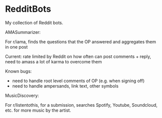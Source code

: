 # RedditBots

My collection of Reddit bots.

AMASummarizer:

For r/iama, finds the questions that the OP answered and aggregates them in one post

Current: rate limited by Reddit on how often can post comments + reply, need to amass a lot of karma to overcome them

Known bugs:
- need to handle root level comments of OP (e.g. when signing off)
- need to handle ampersands, link text, other symbols

MusicDiscovery:

For r/listentothis, for a submission, searches Spotify, Youtube, Soundcloud, etc. for more music by the artist.

